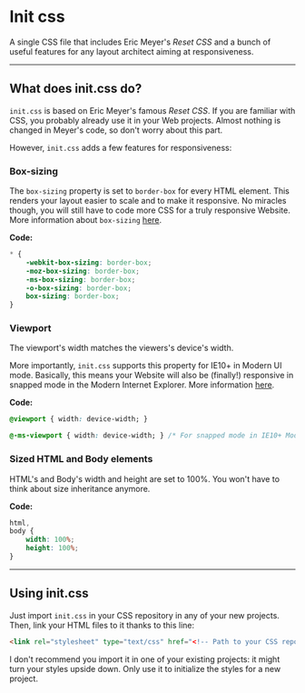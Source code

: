 Init css
========

A single CSS file that includes Eric Meyer's *Reset CSS* and a bunch of useful features for any layout architect aiming at responsiveness.

***

## What does init.css do?

`init.css` is based on Eric Meyer's famous *Reset CSS*. If you are familiar with CSS, you probably already use it in your Web projects. Almost nothing is changed in Meyer's code, so don't worry about this part.

However, `init.css` adds a few features for responsiveness:

### Box-sizing

The `box-sizing` property is set to `border-box` for every HTML element. This renders your layout easier to scale and to make it responsive. No miracles though, you will still have to code more CSS for a truly responsive Website. More information about `box-sizing` [here](http://css-tricks.com/box-sizing/).

**Code:**
```css
* {
	-webkit-box-sizing: border-box;
	-moz-box-sizing: border-box;
	-ms-box-sizing: border-box;
	-o-box-sizing: border-box;
	box-sizing: border-box;
}
```

### Viewport

The viewport's width matches the viewers's device's width.

More importantly, `init.css` supports this property for IE10+ in Modern UI mode. Basically, this means your Website will also be (finally!) responsive in snapped mode in the Modern Internet Explorer. More information [here](http://timkadlec.com/2012/10/ie10-snap-mode-and-responsive-design/).

**Code:**
```css
@viewport { width: device-width; }

@-ms-viewport { width: device-width; } /* For snapped mode in IE10+ Modern UI. */
```

### Sized HTML and Body elements

HTML's and Body's width and height are set to 100%. You won't have to think about size inheritance anymore.

**Code:**
```css
html,
body {
	width: 100%;
	height: 100%;
}
```

***

## Using init.css

Just import `init.css` in your CSS repository in any of your new projects. Then, link your HTML files to it thanks to this line:

```html
<link rel="stylesheet" type="text/css" href="<!-- Path to your CSS repository -->/init.css">
```

I don't recommend you import it in one of your existing projects: it might turn your styles upside down. Only use it to initialize the styles for a new project.

